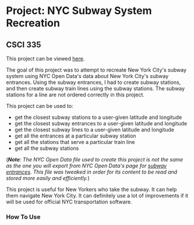 # Project: NYC Subway System Recreation
## CSCI 335

This project can be viewed [here](http://www.compsci.hunter.cuny.edu/~sweiss/course_materials/csci335/assignments/project3.pdf).

The goal of this project was to attempt to recreate New York City's subway system using NYC Open Data's data about New York City's subway entrances. Using the subway entrances, I had to create subway stations, and then create subway train lines using the subway stations. The subway stations for a line are not ordered correctly in this project.

This project can be used to:
- get the closest subway stations to a user-given latitude and longitude
- get the closest subway entrances to a user-given latitude and longitude
- get the closest subway lines to a user-given latitude and longitude
- get all the entrances at a particular subway station
- get all the stations that serve a particular train line
- get all the subway stations 

(_**Note**: The NYC Open Data file used to create this project is not the same as the one you will export from NYC Open Data's page for [subway entrances](https://data.cityofnewyork.us/Transportation/Subway-Entrances/drex-xx56/data). This file was tweaked in order for its content to be read and stored more easily and efficiently._)

This project is useful for New Yorkers who take the subway. It can help them navigate New York City. It can definitely use a lot of improvements if it will be used for official NYC transportation software.

### How To Use
